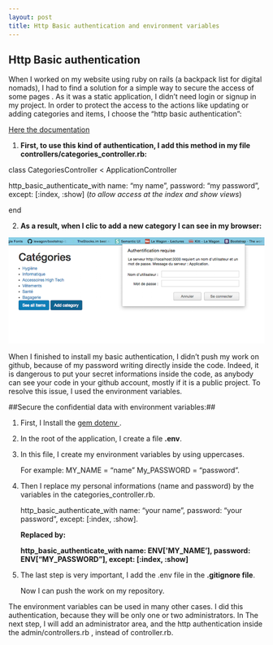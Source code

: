 ```yaml
---
layout: post
title: Http Basic authentication and environment variables
---
```


## Http Basic authentication

When I worked on my website using ruby on rails (a backpack list for digital nomads), I had to find a solution for a simple way to secure the access of some pages . As it was a static application, I didn’t need  login or signup in my project. In order to protect the access to the actions like updating or adding categories and items, I choose the “http basic authentication”:

[ Here the documentation ](http://api.rubyonrails.org/classes/ActionController/HttpAuthentication/Basic.html)

1. **First, to use this kind of authentication, I add this method in my file controllers/categories_controller.rb:**

class CategoriesController < ApplicationController

  http_basic_authenticate_with name: “my name”, password: “my password”, except: [:index, :show] (_to allow access at the index and show views_)

end


2. **As a result, when I clic to add a new category I can see in my browser:**

![Popup](/images/popup.png)


When I finished to install my basic authentication, I didn’t push my work on github, because of my password writing directly inside the code. Indeed, it is dangerous to put your secret informations inside the code, as anybody can see your code in your github account, mostly if it is a public project.
To resolve this issue, I used the environment variables.

##Secure the confidential data with environment variables:##

1. First, I Install the [ gem dotenv ](https://github.com/bkeepers/dotenv).
2. In the root of the application, I create a file **.env**.
3. In this file, I create my environment variables  by using uppercases.

   For example:  MY_NAME = “name” My_PASSWORD = “password”.

4. Then I replace my personal informations (name and password) by the variables in the categories_controller.rb.

   http_basic_authenticate_with name: “your name”, password: “your password”, except: [:index, :show].

   **Replaced by:**

   **http_basic_authenticate_with name: ENV['MY_NAME’], password: ENV[“MY_PASSWORD”], except: [:index, :show]**

5. The last step is very important,  I add the .env file in the **.gitignore file**.

    Now I can push the work on my repository.

The environment variables can be used in many other cases.
I did this authentication, because they will be only one or two administrators.
In The next step, I will add an administrator area, and the http authentication inside the admin/controllers.rb , instead of controller.rb.
